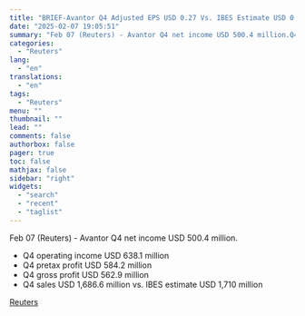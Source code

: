 ```yaml
---
title: "BRIEF-Avantor Q4 Adjusted EPS USD 0.27 Vs. IBES Estimate USD 0.26"
date: "2025-02-07 19:05:51"
summary: "Feb 07 (Reuters) - Avantor Q4 net income USD 500.4 million.Q4 operating income USD 638.1 millionQ4 pretax profit USD 584.2 millionQ4 gross profit USD 562.9 millionQ4 sales USD 1,686.6 million vs. IBES estimate USD 1,710 million"
categories:
  - "Reuters"
lang:
  - "en"
translations:
  - "en"
tags:
  - "Reuters"
menu: ""
thumbnail: ""
lead: ""
comments: false
authorbox: false
pager: true
toc: false
mathjax: false
sidebar: "right"
widgets:
  - "search"
  - "recent"
  - "taglist"
---
```


Feb 07 (Reuters) - Avantor Q4 net income USD 500.4 million.

* Q4 operating income USD 638.1 million
* Q4 pretax profit USD 584.2 million
* Q4 gross profit USD 562.9 million
* Q4 sales USD 1,686.6 million vs. IBES estimate USD 1,710 million

[Reuters](https://www.tradingview.com/news/reuters.com,2025-02-07:newsml_PLX66F639:0-brief-avantor-q4-adjusted-eps-usd-0-27-vs-ibes-estimate-usd-0-26/)
